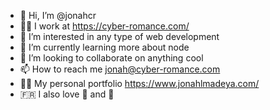 - 👋 Hi, I’m @jonahcr
- 👨‍💻 I work at https://cyber-romance.com/ 
- 👀 I’m interested in any type of web development
- 🌱 I’m currently learning more about node
- 💞️ I’m looking to collaborate on anything cool
- 📫 How to reach me jonah@cyber-romance.com  
- 👨‍💻 My personal portfolio https://www.jonahlmadeya.com/
- 🇫🇷 I also love 🧀 and 🍷 
